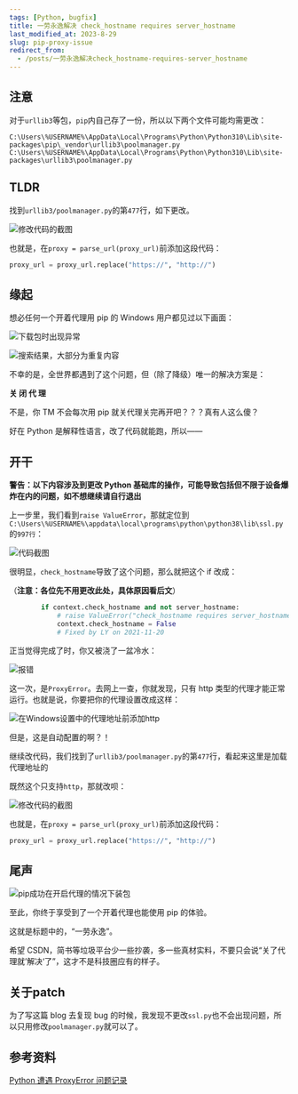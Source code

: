 ```yaml
---
tags: [Python, bugfix]
title: 一劳永逸解决 check_hostname requires server_hostname
last_modified_at: 2023-8-29
slug: pip-proxy-issue
redirect_from: 
  - /posts/一劳永逸解决check_hostname-requires-server_hostname
---
```


## 注意

对于`urllib3`等包，`pip`内自己存了一份，所以以下两个文件可能均需更改：

```plain
C:\Users\%USERNAME%\AppData\Local\Programs\Python\Python310\Lib\site-packages\pip\_vendor\urllib3\poolmanager.py
C:\Users\%USERNAME%\AppData\Local\Programs\Python\Python310\Lib\site-packages\urllib3\poolmanager.py
```

## TLDR

找到`urllib3/poolmanager.py`的第`477`行，如下更改。

![修改代码的截图](https://i.loli.net/2021/11/20/PE39FLv8W6Zszeo.png)

也就是，在`proxy = parse_url(proxy_url)`前添加这段代码：

```python
proxy_url = proxy_url.replace("https://", "http://")
```

## 缘起

想必任何一个开着代理用 pip 的 Windows 用户都见过以下画面：

![下载包时出现异常](https://i.loli.net/2021/11/20/5BMCkKNAuhYvE43.png)

![搜索结果，大部分为重复内容](https://i.loli.net/2021/11/20/CUHBjOkQPqTdXo6.png)

不幸的是，全世界都遇到了这个问题，但（除了降级）唯一的解决方案是：

**关 闭 代 理**

不是，你 TM 不会每次用 pip 就关代理关完再开吧？？？真有人这么傻？

好在 Python 是解释性语言，改了代码就能跑，所以——

## 开干

**警告：以下内容涉及到更改 Python 基础库的操作，可能导致包括但不限于设备爆炸在内的问题，如不想继续请自行退出**

上一步里，我们看到`raise ValueError`，那就定位到`C:\Users\%USERNAME%\appdata\local\programs\python\python38\lib\ssl.py`的`997行`：

![代码截图](https://i.loli.net/2021/11/20/hEYJlZM9KFfaAoR.png)

很明显，`check_hostname`导致了这个问题，那么就把这个 if 改成：

（**注意：各位先不用更改此处，具体原因看后文**）

```python
        if context.check_hostname and not server_hostname:
            # raise ValueError("check_hostname requires server_hostname")
            context.check_hostname = False
            # Fixed by LY on 2021-11-20
```

正当觉得完成了时，你又被浇了一盆冷水：

![报错](https://i.loli.net/2021/11/20/MlhRBILQ7mpqyrn.png)

这一次，是`ProxyError`。去网上一查，你就发现，只有 http 类型的代理才能正常运行。也就是说，你要把你的代理设置改成这样：

![在Windows设置中的代理地址前添加http](https://i.loli.net/2021/11/20/21KSixgUTeJyWLv.png)

但是，这是自动配置的啊？！

继续改代码，我们找到了`urllib3/poolmanager.py`的第`477`行，看起来这里是加载代理地址的

既然这个只支持`http`，那就改呗：

![修改代码的截图](https://i.loli.net/2021/11/20/PE39FLv8W6Zszeo.png)

也就是，在`proxy = parse_url(proxy_url)`前添加这段代码：

```python
proxy_url = proxy_url.replace("https://", "http://")
```

## 尾声

![pip成功在开启代理的情况下装包](https://i.loli.net/2021/11/20/hov3ViZl2AMCPWm.png)

至此，你终于享受到了一个开着代理也能使用 pip 的体验。

这就是标题中的，“一劳永逸”。

希望 CSDN，简书等垃圾平台少一些抄袭，多一些真材实料，不要只会说“关了代理就’解决‘了”，这才不是科技圈应有的样子。

## 关于patch

为了写这篇 blog 去复现 bug 的时候，我发现不更改`ssl.py`也不会出现问题，所以只用修改`poolmanager.py`就可以了。

## 参考资料

[Python 遭遇 ProxyError 问题记录](https://www.cnblogs.com/davyyy/p/14388623.html)
